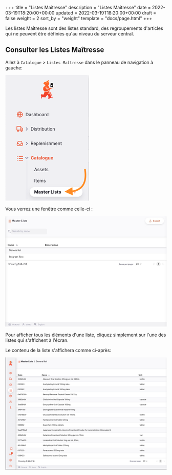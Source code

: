 +++
title = "Listes Maîtresse"
description = "Listes Maîtresse"
date = 2022-03-19T18:20:00+00:00
updated = 2022-03-19T18:20:00+00:00
draft = false
weight = 2
sort_by = "weight"
template = "docs/page.html"
+++

Les listes Maîtresse sont des listes standard, des regroupements d'articles qui ne peuvent être définies qu'au niveau du serveur central.

## Consulter les Listes Maîtresse

Allez à `Catalogue` > `Listes Maîtresse` dans le panneau de navigation à gauche:

![](images-en/cat_gotoml.png)

Vous verrez une fenêtre comme celle-ci :

![](images-en/cat_mllist.png)

Pour afficher tous les éléments d'une liste, cliquez simplement sur l'une des listes qui s'affichent à l'écran.

Le contenu de la liste s'affichera comme ci-après:

![](images-en/cat_mldetail.png)
